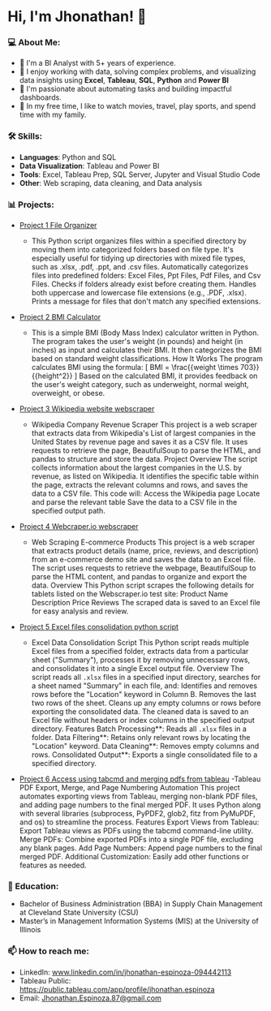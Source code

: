 # Hi, I'm Jhonathan! 👋

### 💻 About Me:
- 🔭 I'm a BI Analyst with 5+ years of experience.
- 🌱 I enjoy working with data, solving complex problems, and visualizing data insights using **Excel**, **Tableau**, **SQL**, **Python** and **Power BI**
- 🚀 I'm passionate about automating tasks and building impactful dashboards.
- 🎯 In my free time, I like to watch movies, travel, play sports, and spend time with my family.

### 🛠️ Skills:
- **Languages**: Python and SQL
- **Data Visualization**: Tableau and Power BI
- **Tools**: Excel, Tableau Prep, SQL Server, Jupyter and Visual Studio Code
- **Other**: Web scraping, data cleaning, and Data analysis

### 📊 Projects:
- [Project 1 File Organizer](https://github.com/DataAnalystandDeveloper/File-Sorter)
  - This Python script organizes files within a specified directory by moving them into categorized folders based on file type. It's especially useful for tidying up directories with mixed file types, such as .xlsx, .pdf, .ppt, and .csv files. Automatically categorizes files into predefined folders: Excel Files, Ppt Files, Pdf Files, and Csv Files. Checks if folders already exist before creating them. Handles both uppercase and lowercase file extensions (e.g., .PDF, .xlsx). Prints a message for files that don't match any specified extensions.

- [Project 2 BMI Calculator](https://github.com/DataAnalystandDeveloper/BMI-Calculator)
  - This is a simple BMI (Body Mass Index) calculator written in Python. The program takes the user's weight (in pounds) and height (in inches) as input and calculates their BMI. It then categorizes the BMI based on standard weight classifications.
How It Works
The program calculates BMI using the formula:
[ BMI = \frac{{weight \times 703}}{{height^2}} ]
Based on the calculated BMI, it provides feedback on the user's weight category, such as underweight, normal weight, overweight, or obese. 

- [Project 3 Wikipedia website webscraper](https://github.com/DataAnalystandDeveloper/Wikipedia-webscraping)
  - Wikipedia Company Revenue Scraper
This project is a web scraper that extracts data from Wikipedia's List of largest companies in the United States by revenue page and saves it as a CSV file. It uses requests to retrieve the page, BeautifulSoup to parse the HTML, and pandas to structure and store the data.
Project Overview
The script collects information about the largest companies in the U.S. by revenue, as listed on Wikipedia. It identifies the specific table within the page, extracts the relevant columns and rows, and saves the data to a CSV file.
This code will: Access the Wikipedia page Locate and parse the relevant table Save the data to a CSV file in the specified output path.

- [Project 4 Webcraper.io webscraper](https://github.com/DataAnalystandDeveloper/Webscraper.io-)
  - Web Scraping E-commerce Products
This project is a web scraper that extracts product details (name, price, reviews, and description) from an e-commerce demo site and saves the data to an Excel file. The script uses requests to retrieve the webpage, BeautifulSoup to parse the HTML content, and pandas to organize and export the data.
Overview
This Python script scrapes the following details for tablets listed on the Webscraper.io test site:
Product Name
Description
Price
Reviews
The scraped data is saved to an Excel file for easy analysis and review.

- [Project 5 Excel files consolidation python script](https://github.com/DataAnalystandDeveloper/Union-files)
  - Excel Data Consolidation Script
This Python script reads multiple Excel files from a specified folder, extracts data from a particular sheet ("Summary"), processes it by removing unnecessary rows, and consolidates it into a single Excel output file.
Overview
The script reads all `.xlsx` files in a specified input directory, searches for a sheet named "Summary" in each file, and:
Identifies and removes rows before the "Location" keyword in Column B.
Removes the last two rows of the sheet.
Cleans up any empty columns or rows before exporting the consolidated data.
The cleaned data is saved to an Excel file without headers or index columns in the specified output directory.
Features
Batch Processing**: Reads all `.xlsx` files in a folder.
Data Filtering**: Retains only relevant rows by locating the "Location" keyword.
Data Cleaning**: Removes empty columns and rows.
Consolidated Output**: Exports a single consolidated file to a specified directory.

- [Project 6 Access using tabcmd and merging pdfs from tableau](https://github.com/DataAnalystandDeveloper/Access-using-tabcmd-and-merging-pdfs-from-tableau)
 -Tableau PDF Export, Merge, and Page Numbering Automation
This project automates exporting views from Tableau, merging non-blank PDF files, and adding page numbers to the final merged PDF. It uses Python along with several libraries (subprocess, PyPDF2, glob2, fitz from PyMuPDF, and os) to streamline the process.
Features
Export Views from Tableau: Export Tableau views as PDFs using the tabcmd command-line utility.
Merge PDFs: Combine exported PDFs into a single PDF file, excluding any blank pages.
Add Page Numbers: Append page numbers to the final merged PDF.
Additional Customization: Easily add other functions or features as needed.

### 🏅 Education:
- Bachelor of Business Administration (BBA) in Supply Chain Management at Cleveland State University (CSU)
- Master’s in Management Information Systems (MIS) at the University of Illinois

### 📫 How to reach me:
- LinkedIn: www.linkedin.com/in/jhonathan-espinoza-094442113
- Tableau Public: https://public.tableau.com/app/profile/jhonathan.espinoza
- Email: Jhonathan.Espinoza.87@gmail.com
